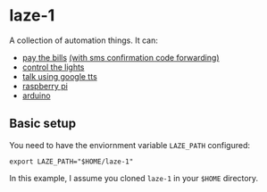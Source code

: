 # laze-1

A collection of automation things. It can:

* [pay the bills](/girbot) [(with sms confirmation code forwarding)](/laze)
* [control the lights](/sonoff)
* [talk using google tts](/README.md#tts)
* [raspberry pi](/raspberry)
* [arduino](/arduino)

## Basic setup

You need to have the enviornment variable `LAZE_PATH` configured:

```
export LAZE_PATH="$HOME/laze-1"
```

In this example, I assume you cloned `laze-1` in your `$HOME` directory.
